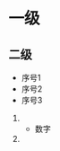 <!--
 * @Description: Description
 * @Author: Stream
 * @Version: V0.0.1
 * @Date: 2020-08-07 15:49:42
 * @LastEditors: Stream
 * @LastEditTime: 2020-08-07 15:56:00
 * @FilePath: \doc\markdown.md
 * @ChangeLog: ChangeLog
-->
# 一级
## 二级
- 序号1
- 序号2
- 序号3
1. - 数字
2. 